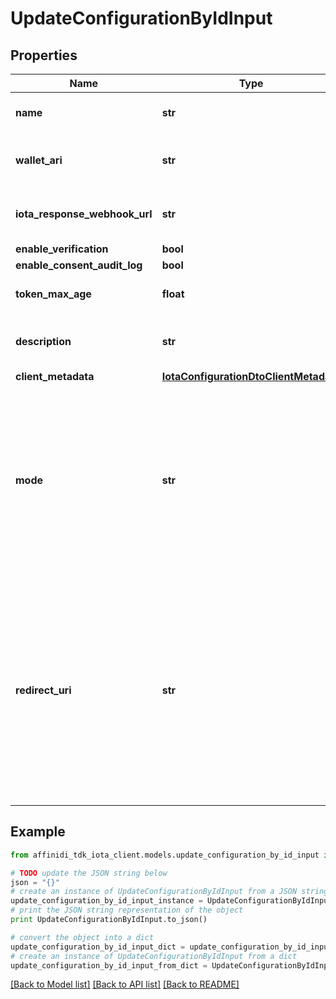 # UpdateConfigurationByIdInput

## Properties

| Name                          | Type                                                                            | Description                                                                                                                                                                         | Notes      |
| ----------------------------- | ------------------------------------------------------------------------------- | ----------------------------------------------------------------------------------------------------------------------------------------------------------------------------------- | ---------- |
| **name**                      | **str**                                                                         | The name of the config                                                                                                                                                              | [optional] |
| **wallet_ari**                | **str**                                                                         | The wallet Ari that will be used to sign                                                                                                                                            | [optional] |
| **iota_response_webhook_url** | **str**                                                                         | webhook to call when data is ready                                                                                                                                                  | [optional] |
| **enable_verification**       | **bool**                                                                        |                                                                                                                                                                                     | [optional] |
| **enable_consent_audit_log**  | **bool**                                                                        |                                                                                                                                                                                     | [optional] |
| **token_max_age**             | **float**                                                                       | token time to live in seconds                                                                                                                                                       | [optional] |
| **description**               | **str**                                                                         | The description of the config                                                                                                                                                       | [optional] |
| **client_metadata**           | [**IotaConfigurationDtoClientMetadata**](IotaConfigurationDtoClientMetadata.md) |                                                                                                                                                                                     | [optional] |
| **mode**                      | **str**                                                                         | indicates whether the flow is a WebSocket flow or a Redirect flow. This value is used in Vault to determine how to process the data flow request.                                   | [optional] |
| **redirect_uri**              | **str**                                                                         | the URL that the user will be redirected to after the request has been processed; should be provided by the developer of the client application. Required only if mode is Redirect. | [optional] |

## Example

```python
from affinidi_tdk_iota_client.models.update_configuration_by_id_input import UpdateConfigurationByIdInput

# TODO update the JSON string below
json = "{}"
# create an instance of UpdateConfigurationByIdInput from a JSON string
update_configuration_by_id_input_instance = UpdateConfigurationByIdInput.from_json(json)
# print the JSON string representation of the object
print UpdateConfigurationByIdInput.to_json()

# convert the object into a dict
update_configuration_by_id_input_dict = update_configuration_by_id_input_instance.to_dict()
# create an instance of UpdateConfigurationByIdInput from a dict
update_configuration_by_id_input_from_dict = UpdateConfigurationByIdInput.from_dict(update_configuration_by_id_input_dict)
```

[[Back to Model list]](../README.md#documentation-for-models) [[Back to API list]](../README.md#documentation-for-api-endpoints) [[Back to README]](../README.md)
